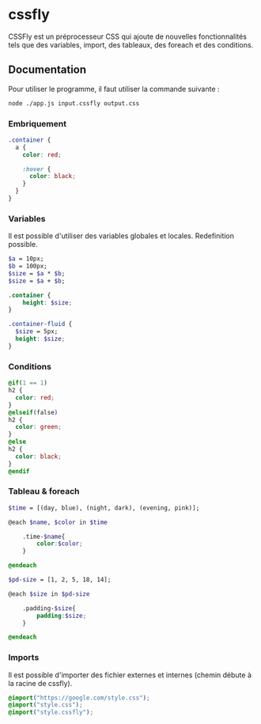 # cssfly

CSSFly est un préprocesseur CSS qui ajoute de nouvelles fonctionnalités tels que des variables, import, des tableaux, des foreach et des conditions.

## Documentation

Pour utiliser le programme, il faut utiliser la commande suivante :

```bash
node ./app.js input.cssfly output.css
```

### Embriquement

```scss
.container {
  a {
    color: red;

    :hover {
      color: black;
    }
  }
}
```

### Variables
Il est possible d'utiliser des variables globales et locales. Redefinition possible.

```scss
$a = 10px;
$b = 100px;
$size = $a * $b;
$size = $a + $b;

.container {
    height: $size;
}

.container-fluid {
  $size = 5px;
  height: $size;
}
```

### Conditions

```scss
@if(1 == 1)
h2 {
  color: red;
}
@elseif(false)
h2 {
  color: green;
}
@else
h2 {
  color: black;
}
@endif
```

### Tableau & foreach

```scss
$time = [(day, blue), (night, dark), (evening, pink)];

@each $name, $color in $time

    .time-$name{
        color:$color;
    }

@endeach
```

```scss
$pd-size = [1, 2, 5, 18, 14];

@each $size in $pd-size

    .padding-$size{
        padding:$size;
    }

@endeach
```

### Imports

Il est possible d'importer des fichier externes et internes (chemin débute à la racine de cssfly).

```scss
@import("https://google.com/style.css");
@import("style.css");
@import("style.cssfly");
```
